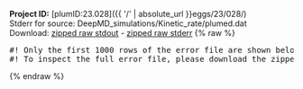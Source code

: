 **Project ID:** [plumID:23.028]({{ '/' | absolute_url }}eggs/23/028/)  
Stderr for source:  DeepMD_simulations/Kinetic_rate/plumed.dat   
Download: [zipped raw stdout](plumed.dat.plumed.stdout.txt.zip) - [zipped raw stderr](plumed.dat.plumed.stderr.txt.zip) 
{% raw %}
<pre>
#! Only the first 1000 rows of the error file are shown below
#! To inspect the full error file, please download the zipped raw stderr file above
</pre>
{% endraw %}
